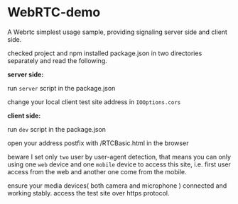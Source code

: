 # WebRTC-demo

A Webrtc simplest usage sample, providing signaling server side and client side.

checked project and npm installed package.json in two directories separately and read the following.

**server side:**

run `server` script in the package.json

change your local client test site address in ``IOOptions.cors``

**client side:**

run `dev` script in the package.json

open your address postfix with /RTCBasic.html in the browser

beware I set only `two` user by user-agent detection, that means you can only using one `web` device and one `mobile` device to access this site, i.e. first user access from the web and another one come from the mobile.

ensure your media devices( both camera and microphone ) connected and working stably. access the test site over https protocol.
